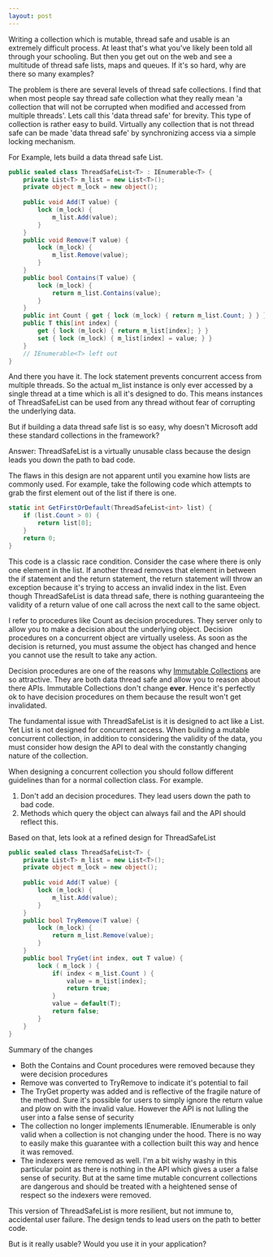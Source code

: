 ```yaml
---
layout: post
---
```

Writing a collection which is mutable, thread safe and usable is an extremely difficult process.  At least that's what you've likely been told all through your schooling.  But then you get out on the web and see a multitude of thread safe lists, maps and queues.  If it's so hard, why are there so many examples?

The problem is there are several levels of thread safe collections.  I find that when most people say thread safe collection what they really mean 'a collection that will not be corrupted when modified and accessed from multiple threads'.   Lets call this 'data thread safe' for brevity.  This type of collection is rather easy to build.  Virtually any collection that is not thread safe can be made 'data thread safe' by synchronizing access via a simple locking mechanism.

For Example, lets build a data thread safe List<T>.

``` csharp
public sealed class ThreadSafeList<T> : IEnumerable<T> {  
    private List<T> m_list = new List<T>();  
    private object m_lock = new object();  
  
    public void Add(T value) {  
        lock (m_lock) {  
            m_list.Add(value);  
        }  
    }  
    public void Remove(T value) {  
        lock (m_lock) {  
            m_list.Remove(value);  
        }  
    }  
    public bool Contains(T value) {  
        lock (m_lock) {  
            return m_list.Contains(value);  
        }  
    }  
    public int Count { get { lock (m_lock) { return m_list.Count; } } }  
    public T this[int index] {  
        get { lock (m_lock) { return m_list[index]; } }  
        set { lock (m_lock) { m_list[index] = value; } }  
    }  
    // IEnumerable<T> left out  
}
```

And there you have it.  The lock statement prevents concurrent access from multiple threads.  So the actual m_list instance is only ever accessed by a single thread at a time which is all it's designed to do.  This means instances of ThreadSafeList<T> can be used from any thread without fear of corrupting the underlying data.

But if building a data thread safe list is so easy, why doesn't Microsoft add these standard collections in the framework?

Answer: ThreadSafeList<T> is a virtually unusable class because the design leads you down the path to bad code.

The flaws in this design are not apparent until you examine how lists are commonly used.  For example,  take the following code which attempts to grab the first element out of the list if there is one.

    
``` csharp
static int GetFirstOrDefault(ThreadSafeList<int> list) {  
    if (list.Count > 0) {  
        return list[0];  
    }  
    return 0;  
}
```

This code is a classic race condition.  Consider the case where there is only one element in the list.  If another thread removes that element in between the if statement and the return statement, the return statement will throw an exception because it's trying to access an invalid index in the list.  Even though ThreadSafeList<T> is data thread safe, there is nothing guaranteeing the validity of a return value of one call across the next call to the same object.  

I refer to procedures like Count as decision procedures.  They server only to allow you to make a decision about the underlying object.  Decision procedures on a concurrent object are virtually useless.  As soon as the decision is returned, you must assume the object has changed and hence you cannot use the result to take any action.

Decision procedures are one of the reasons why [Immutable Collections](http://code.msdn.microsoft.com/BclExtras) are so attractive.  They are both data thread safe and allow you to reason about there APIs.  Immutable Collections don't change **ever**.  Hence it's perfectly ok to have decision procedures on them because the result won't get invalidated.

The fundamental issue with ThreadSafeList<T> is it is designed to act like a List<T>.  Yet List<T> is not designed for concurrent access.   When building a mutable concurrent collection, in addition to considering the validity of the data, you must consider how design the API to deal with the constantly changing nature of the collection.

When designing a concurrent collection you should follow different guidelines than for a normal collection class.  For example.

  1. Don't add an decision procedures.  They lead users down the path to bad code. 
  2. Methods which query the object can always fail and the API should reflect this. 

Based on that, lets look at a refined design for ThreadSafeList<T>

``` csharp
public sealed class ThreadSafeList<T> {  
    private List<T> m_list = new List<T>();  
    private object m_lock = new object();  
  
    public void Add(T value) {  
        lock (m_lock) {  
            m_list.Add(value);  
        }  
    }  
    public bool TryRemove(T value) {  
        lock (m_lock) {  
            return m_list.Remove(value);  
        }  
    }  
    public bool TryGet(int index, out T value) {  
        lock ( m_lock ) {  
            if( index < m_list.Count ) {  
                value = m_list[index];  
                return true;  
            }  
            value = default(T);  
            return false;  
        }  
    }  
}
```

Summary of the changes

  * Both the Contains and Count procedures were removed because they were decision procedures 
  * Remove was converted to TryRemove to indicate it's potential to fail 
  * The TryGet property was added and is reflective of the fragile nature of the method.  Sure it's possible for users to simply ignore the return value and plow on with the invalid value.  However the API is not lulling the user into a false sense of security 
  * The collection no longer implements IEnumerable<T>.  IEnumerable<T> is only valid when a collection is not changing under the hood.  There is no way to easily make this guarantee with a collection built this way and hence it was removed. 
  * The indexers were removed as well.  I'm a bit wishy washy in this particular point as there is nothing in the API which gives a user a false sense of security.  But at the same time mutable concurrent collections are dangerous and should be treated with a heightened sense of respect so the indexers were removed. 

This version of ThreadSafeList is more resilient, but not immune to, accidental user failure.  The design tends to lead users on the path to better code.

But is it really usable?  Would you use it in your application?

